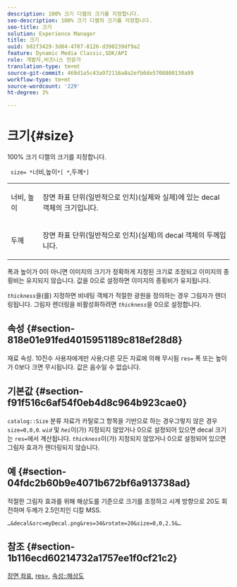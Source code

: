 ```yaml
---
description: 100% 크기 디캘의 크기를 지정합니다.
seo-description: 100% 크기 디캘의 크기를 지정합니다.
seo-title: 크기
solution: Experience Manager
title: 크기
uuid: b82f3429-3d84-4707-8126-d390239df9a2
feature: Dynamic Media Classic,SDK/API
role: 개발자,비즈니스 전문가
translation-type: tm+mt
source-git-commit: 469d1a5c43a972116a8a2efb0de5708800130a99
workflow-type: tm+mt
source-wordcount: '229'
ht-degree: 3%

---
```



# 크기{#size}

100% 크기 디캘의 크기를 지정합니다.

` size= *`너비,높이`*[ *`,두께`*]`

<table id="simpletable_00B1226F3B8B49D895D1269AB03D5043"> 
 <tr class="strow"> 
  <td class="stentry"> <p> <span class="varname"> 너비, 높이  </span> </p> </td> 
  <td class="stentry"> <p>장면 좌표 단위(일반적으로 인치)(실제와 실제)에 있는 decal 객체의 크기입니다. </p> </td> 
 </tr> 
 <tr class="strow"> 
  <td class="stentry"> <p> <span class="varname"> 두께  </span> </p> </td> 
  <td class="stentry"> <p>장면 좌표 단위(일반적으로 인치)(실제)의 decal 객체의 두께입니다. </p> </td> 
 </tr> 
</table>

폭과 높이가 0이 아니면 이미지의 크기가 정확하게 지정된 크기로 조정되고 이미지의 종횡비는 유지되지 않습니다. 값을 0으로 설정하면 이미지의 종횡비가 유지됩니다.

*`thickness`*&#x200B;을(를) 지정하면 비네팅 객체가 적절한 광원을 정의하는 경우 그림자가 렌더링됩니다. 그림자 렌더링을 비활성화하려면 *`thickness`*&#x200B;을 0으로 설정합니다.

## 속성 {#section-818e01e91fed4015951189c818ef28d8}

재료 속성. 10진수 사용자에게만 사용;다른 모든 자료에 의해 무시됨 `res=` 폭 또는 높이가 0보다 크면 무시됩니다. 값은 음수일 수 없습니다.

## 기본값 {#section-f91f516c6af54f0eb4d8c964b923cae0}

`catalog::Size` 분류 자료가 카탈로그 항목을 기반으로 하는 경우그렇지 않은 경우 `size=0,0,0`. *`wid`* 및 *`hei`*&#x200B;이(가) 지정되지 않았거나 0으로 설정되어 있으면 decal 크기는 `res=`에서 계산됩니다. *`thickness`*&#x200B;이(가) 지정되지 않았거나 0으로 설정되어 있으면 그림자 효과가 렌더링되지 않습니다.

## 예 {#section-04fdc2b60b9e4071b672bf6a913738ad}

적절한 그림자 효과를 위해 해상도를 기준으로 크기를 조정하고 시계 방향으로 20도 회전하며 두께가 2.5인치인 디칼 MSS.

`…&decal&src=myDecal.png&res=34&rotate=20&size=0,0,2.5&…`

## 참조 {#section-1b116ecd60214732a1757ee1f0cf21c2}

[장면 좌표](../../../../../ir-api/http-protocol/image-rendering-api-ref/c-ir-http-protocol-ref/c-ir-http-protocol-syntax-and-features/c-ir-vignettes/c-ir-scene-coordinates.md#concept-528507024fa640b19a2631357febf7f1),  [res=](../../../../../ir-api/http-protocol/image-rendering-api-ref/c-ir-http-protocol-ref/c-ir-http-protocol-command-reference/r-ir-res.md#reference-0ad9de8887144c83a6db97b4994f7c04),  [속성::해상도](../../../../../ir-api/material-cat/image-rendering-api-ref/c-ir-material-catalog/c-ir-attributes-reference/r-ir-resolution.md#reference-09fe14e6bfbf4db6b7f4369fffecc806)
